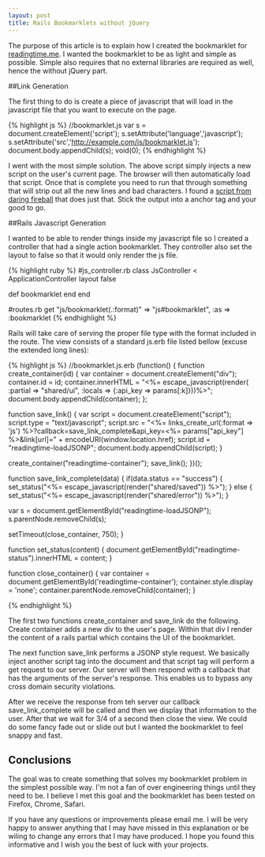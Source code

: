 ```yaml
---
layout: post
title: Rails Bookmarklets without jQuery
---
```



The purpose of this article is to explain how I created the bookmarklet for <a href="http://readingtime.me">readingtime.me</a>.  I wanted the bookmarklet to be as light and simple as possible. Simple also requires that no external libraries are required as well, hence the without jQuery part.

##Link Generation

The first thing to do is create a piece of javascript that will load in the javascript file that you want to execute on the page.

{% highlight js %}
//bookmarklet.js
var s = document.createElement('script');
s.setAttribute('language','javascript');
s.setAttribute('src','http://example.com/js/bookmarklet.js');
document.body.appendChild(s);
void(0);
{% endhighlight %}

I went with the most simple solution.  The above script simply injects a new script on the user's current page.  The browser will then automatically load that script.  Once that is complete you need to run that through something that will strip out all the new lines and bad characters.  I found a <a href="http://daringfireball.net/2007/03/javascript_bookmarklet_builder">script from daring fireball</a> that does just that.  Stick the output into a anchor tag and your good to go.

##Rails Javascript Generation

I wanted to be able to render things inside my javascript file so I created a controller that had a single action bookmarklet.  They controller also set the layout to false so that it would only render the js file. 


{% highlight ruby %}
#js_controller.rb
class JsController < ApplicationController
  layout false

  def bookmarklet 
  end
end

#routes.rb
get "js/bookmarklet(.:format)" => "js#bookmarklet", :as => :bookmarklet
{% endhighlight %}

Rails will take care of serving the proper file type with the format included in the route.  The view consists of a standard js.erb file listed bellow (excuse the extended long lines):

{% highlight js %}
//bookmarklet.js.erb
(function() {
  function create_container(id) {
    var container = document.createElement("div");
    container.id = id;
    container.innerHTML = "<%= escape_javascript(render( :partial => "shared/ui", :locals => {:api_key => params[:k]}))%>";
    document.body.appendChild(container);
  };

  function save_link() {
    var script = document.createElement("script");
    script.type = "text/javascript";
    script.src = "<%= links_create_url(:format => 'js') %>?callback=save_link_complete&api_key=<%= params["api_key"] %>&link[url]=" + encodeURI(window.location.href);
    script.id = "readingtime-loadJSONP";
    document.body.appendChild(script);
  }
  
  create_container("readingtime-container");
  save_link();
})();

function save_link_complete(data) {
  if(data.status == "success") {
    set_status("<%= escape_javascript(render("shared/saved")) %>");
  } else {
    set_status("<%= escape_javascript(render("shared/error")) %>");
  }

  var s = document.getElementById("readingtime-loadJSONP");
  s.parentNode.removeChild(s);

  setTimeout(close_container, 750);
}

function set_status(content) {
  document.getElementById("readingtime-status").innerHTML = content;
}

function close_container() {
  var container = document.getElementById('readingtime-container');
  container.style.display = 'none';
  container.parentNode.removeChild(container);
}

{% endhighlight %}

The first two functions create_container and save_link do the following.  Create container adds a new div to the user's page.  Within that div I render the content of a rails partial which contains the UI of the bookmarklet. 

The next function save_link performs a JSONP style request.  We basically inject another script tag into the document and that script tag will perform a get request to our server.  Our server will then respond with a callback that has the arguments of the server's response.  This enables us to bypass any cross domain security violations. 

After we receive the response from teh server our callback save_link_complete will be called and then we display that information to the user. After that we wait for 3/4 of a second then close the view.  We could do some fancy fade out or slide out but I wanted the bookmarklet to feel snappy and fast.

## Conclusions

The goal was to create something that solves my bookmarklet problem in the simplest possible way.  I'm not a fan of over engineering things until they need to be. I believe I met this goal and the bookmarklet has been tested on Firefox, Chrome, Safari.

If you have any questions or improvements please email me.  I will be very happy to answer anything that I may have missed in this explanation or be wiling to change any errors that I may have produced. I hope you found this informative and I wish you the best of luck with your projects.
